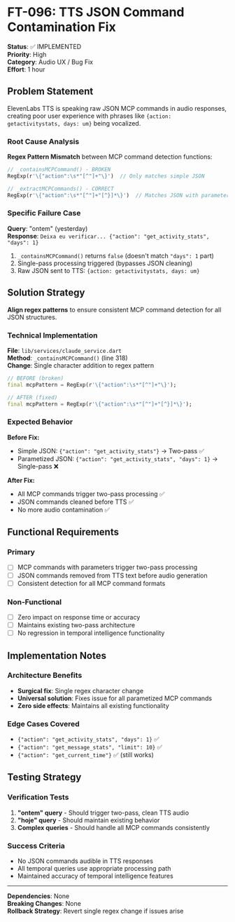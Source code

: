 # FT-096: TTS JSON Command Contamination Fix

**Status**: ✅ IMPLEMENTED  
**Priority**: High  
**Category**: Audio UX / Bug Fix  
**Effort**: 1 hour  

## Problem Statement

ElevenLabs TTS is speaking raw JSON MCP commands in audio responses, creating poor user experience with phrases like `{action: getactivitystats, days: um}` being vocalized.

### Root Cause Analysis

**Regex Pattern Mismatch** between MCP command detection functions:

```dart
// _containsMCPCommand() - BROKEN
RegExp(r'\{"action":\s*"[^"]+"\}')  // Only matches simple JSON

// _extractMCPCommands() - CORRECT  
RegExp(r'\{"action":\s*"[^"]+"[^}]*\}')  // Matches JSON with parameters
```

### Specific Failure Case

**Query**: "ontem" (yesterday)  
**Response**: `Deixa eu verificar... {"action": "get_activity_stats", "days": 1}`

1. `_containsMCPCommand()` returns `false` (doesn't match `"days": 1` part)
2. Single-pass processing triggered (bypasses JSON cleaning)  
3. Raw JSON sent to TTS: `{action: getactivitystats, days: um}`

## Solution Strategy

**Align regex patterns** to ensure consistent MCP command detection for all JSON structures.

### Technical Implementation

**File**: `lib/services/claude_service.dart`  
**Method**: `_containsMCPCommand()` (line 318)  
**Change**: Single character addition to regex pattern

```dart
// BEFORE (broken)
final mcpPattern = RegExp(r'\{"action":\s*"[^"]+"\}');

// AFTER (fixed)  
final mcpPattern = RegExp(r'\{"action":\s*"[^"]+"[^}]*\}');
```

### Expected Behavior

**Before Fix:**
- Simple JSON: `{"action": "get_activity_stats"}` → Two-pass ✅
- Parametized JSON: `{"action": "get_activity_stats", "days": 1}` → Single-pass ❌

**After Fix:**
- All MCP commands trigger two-pass processing ✅
- JSON commands cleaned before TTS ✅
- No more audio contamination ✅

## Functional Requirements

### Primary
- [ ] MCP commands with parameters trigger two-pass processing
- [ ] JSON commands removed from TTS text before audio generation
- [ ] Consistent detection for all MCP command formats

### Non-Functional
- [ ] Zero impact on response time or accuracy
- [ ] Maintains existing two-pass architecture
- [ ] No regression in temporal intelligence functionality

## Implementation Notes

### Architecture Benefits
- **Surgical fix**: Single regex character change
- **Universal solution**: Fixes issue for all parametized MCP commands
- **Zero side effects**: Maintains all existing functionality

### Edge Cases Covered
- `{"action": "get_activity_stats", "days": 1}` ✅
- `{"action": "get_message_stats", "limit": 10}` ✅  
- `{"action": "get_current_time"}` ✅ (still works)

## Testing Strategy

### Verification Tests
1. **"ontem" query** - Should trigger two-pass, clean TTS audio
2. **"hoje" query** - Should maintain existing behavior  
3. **Complex queries** - Should handle all MCP commands consistently

### Success Criteria
- No JSON commands audible in TTS responses
- All temporal queries use appropriate processing path
- Maintained accuracy of temporal intelligence features

---

**Dependencies**: None  
**Breaking Changes**: None  
**Rollback Strategy**: Revert single regex change if issues arise
